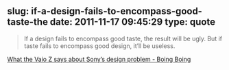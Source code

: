 slug: if-a-design-fails-to-encompass-good-taste-the
date: 2011-11-17 09:45:29
type: quote
---

> If a design fails to encompass good taste, the result will be ugly. But if taste fails to encompass good design, it’ll be useless.

[What the Vaio Z says about Sony’s design problem - Boing Boing](http://boingboing.net/2011/11/14/what-the-vaio-z-says-about-son.html)
